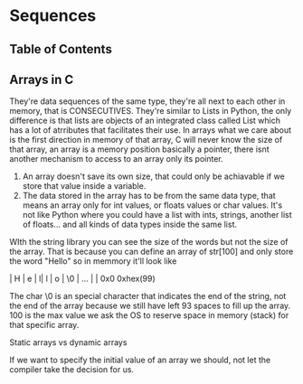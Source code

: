 # Sequences

## Table of Contents

## Arrays in C
They're data sequences of the same type, they're all next to each other in memory, that is CONSECUTIVES. They're similar to Lists in Python, the only difference is that lists are objects of an integrated class called List which has a lot of atrributes that facilitates their use. In arrays what we care about is the first direction in memory of that array, C will never know the size of that array, an array is a memory position basically a pointer, there isnt another mechanism to access to an array only its pointer.

1. An array doesn't save its own size, that could only be achiavable if we store that value inside a variable.
2. The data stored in the array has to be from the same data type, that means an array only for int values, or floats values or char values. It's not like Python where you could have a list with ints, strings, another list of floats... and all kinds of data types inside the same list.

WIth the string library you can see the size of the words but not the size of the array. That is because you can define an array of str[100] and only store the word "Hello" so in memmory it'll look like

| H | e | l| l | o | \0 | ... | |
0x0                            0xhex(99)

The char \0 is an special character that indicates the end of the string, not the end of the array because we still have left 93 spaces to fill up the array. 100 is the max value we ask the OS to reserve space in memory (stack) for that specific array.

Static arrays vs dynamic arrays

If we want to specify the initial value of an array we should, not let the compiler take the decision for us.



